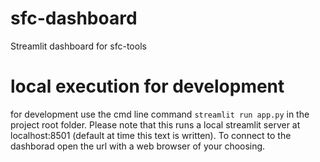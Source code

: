 # sfc-dashboard
Streamlit dashboard for sfc-tools

# local execution for development

for development use the cmd line command `streamlit run app.py` in the project root folder. Please note that this runs a local streamlit server at localhost:8501 (default at time this text is written). To connect to the dashborad open the url with a web browser of your choosing.
